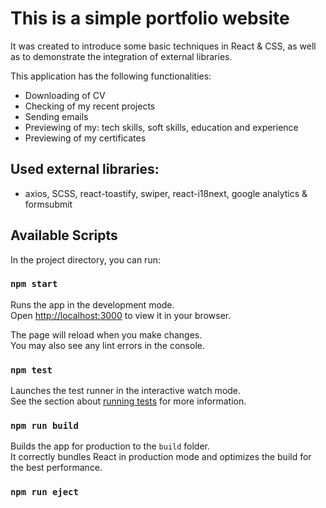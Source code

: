 # This is a simple portfolio website
It was created to introduce some basic techniques in React & CSS, as well as to demonstrate the integration of external libraries.

This application has the following functionalities:
* Downloading of CV
* Checking of my recent projects
* Sending emails
* Previewing of my: tech skills, soft skills, education and experience
* Previewing of my certificates

## Used external libraries:
 - axios, SCSS, react-toastify, swiper, react-i18next, google analytics & formsubmit

## Available Scripts

In the project directory, you can run:

### `npm start`

Runs the app in the development mode.\
Open [http://localhost:3000](http://localhost:3000) to view it in your browser.

The page will reload when you make changes.\
You may also see any lint errors in the console.

### `npm test`

Launches the test runner in the interactive watch mode.\
See the section about [running tests](https://facebook.github.io/create-react-app/docs/running-tests) for more information.

### `npm run build`

Builds the app for production to the `build` folder.\
It correctly bundles React in production mode and optimizes the build for the best performance.

### `npm run eject`
